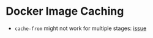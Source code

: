# Docker Image Caching

* `cache-from` might not work for multiple stages: [issue](https://github.com/moby/moby/issues/34715)